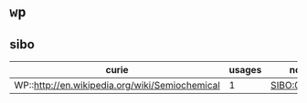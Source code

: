 # `wp`

## sibo

| curie                                          |   usages | nodes                                                       |
|------------------------------------------------|----------|-------------------------------------------------------------|
| WP::http://en.wikipedia.org/wiki/Semiochemical |        1 | [SIBO:0000143](http://purl.obolibrary.org/obo/SIBO_0000143) |

